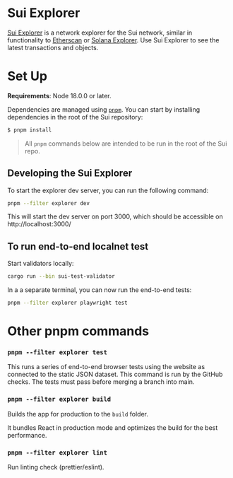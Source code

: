 # Sui Explorer

[Sui Explorer](https://explorer.sui.io/) is a network explorer for the Sui network, similar in functionality to [Etherscan](https://etherscan.io/) or [Solana Explorer](https://explorer.solana.com/). Use Sui Explorer to see the latest transactions and objects.

# Set Up

**Requirements**: Node 18.0.0 or later.

Dependencies are managed using [`pnpm`](https://pnpm.io/). You can start by installing dependencies in the root of the Sui repository:

```bash
$ pnpm install
```

> All `pnpm` commands below are intended to be run in the root of the Sui repo.

## Developing the Sui Explorer

To start the explorer dev server, you can run the following command:

```bash
pnpm --filter explorer dev
```

This will start the dev server on port 3000, which should be accessible on http://localhost:3000/

## To run end-to-end localnet test

Start validators locally:

```bash
cargo run --bin sui-test-validator
```

In a a separate terminal, you can now run the end-to-end tests:

```bash
pnpm --filter explorer playwright test
```

# Other pnpm commands

### `pnpm --filter explorer test`

This runs a series of end-to-end browser tests using the website as connected to the static JSON dataset. This command is run by the GitHub checks. The tests must pass before merging a branch into main.

### `pnpm --filter explorer build`

Builds the app for production to the `build` folder.

It bundles React in production mode and optimizes the build for the best performance.

### `pnpm --filter explorer lint`

Run linting check (prettier/eslint).
